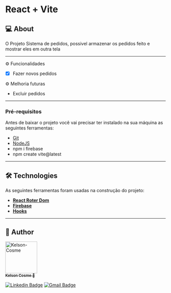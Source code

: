# React + Vite

## 💻 About

O Projeto Sistema de pedidos, possivel armazenar os pedidos feito e mostrar eles em outra tela

---

⚙️ Funcionalidades

  - [x] Fazer novos pedidos

⚙️ Melhoria futuras
  - Excluir pedidos 
---

### Pré-requisitos

Antes de baixar o projeto você vai precisar ter instalado na sua máquina as seguintes ferramentas:

* [Git](https://git-scm.com)
* [NodeJS](https://nodejs.org/en/)
* npm i firebase
* npm create vite@latest

---

## 🛠 Technologies

As seguintes ferramentas foram usadas na construção do projeto:

-   **[React Roter Dom](https://reactrouter.com/en/v6.3.0)**
-   **[Firebase](https://firebase.google.com/?hl=pt&authuser=0)**
-   **[Hooks](https://legacy.reactjs.org/docs/hooks-intro.html)**

---
## 🦸 Author

<a href="https://github.com/kelson-cosme">
 <img alt="Kelson-Cosme" title="Kelson-Cosme" src="https://github.com/kelson-cosme.png" width="100px" />
 <br />
 <sub><strong>Kelson Cosme</strong> 🚀</sub>
</a>

<br />

[![Linkedin Badge](https://img.shields.io/badge/-Kelson_Cosme-blue?style=flat-square&logo=Linkedin&logoColor=white&link=https://www.linkedin.com/in/pabloalan/)](https://www.linkedin.com/in/kelson-cosme/) 
[![Gmail Badge](https://img.shields.io/badge/-kelson.almeida123@gmail.com-c14438?style=flat-square&logo=Gmail&logoColor=white&link=mailto:kelson.almeida123@gmail.com)](mailto:kelson.almeida123@gmail.com)
